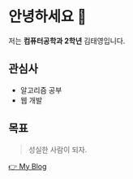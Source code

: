 # 안녕하세요 👋

저는 **컴퓨터공학과 2학년** 김태영입니다.  

## 관심사
- 알고리즘 공부
- 웹 개발

## 목표
> 성실한 사람이 되자.

[👉 My Blog](https://blog.naver.com/greattang)
